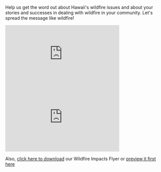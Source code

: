 Help us get the word out about Hawaii's wildfire issues and about your stories and successes in dealing with wildfire in your community. Let's spread the message like wildfire! 

<iframe width="360" height="200" src="https://www.youtube.com/embed/zjjCq0JbKBU" frameborder="0" allow="autoplay; encrypted-media" allowfullscreen></iframe>  

<iframe width="360" height="200" src="https://www.youtube.com/embed/ZtsG5fP-Z9Y" frameborder="0" allow="autoplay; encrypted-media" allowfullscreen></iframe>    

Also, [click here to download](https://static1.squarespace.com/static/5254fbe2e4b04bbc53b57821/t/58efdb3dc534a5631775e8f8/1492114284278/wildfire+impacts_final+2016.pdf) our Wildfire Impacts Flyer or [preview it first here](http://www.hawaiiwildfire.org/fire-resource-library-blog/hi-wildfire-impacts-flyer)